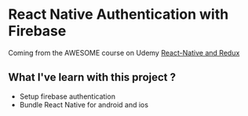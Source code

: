 # React Native Authentication with Firebase
Coming from the AWESOME course on Udemy [React-Native and Redux](https://www.udemy.com/the-complete-react-native-and-redux-course/)

## What I've learn with this project ?

- Setup firebase authentication
- Bundle React Native for android and ios
